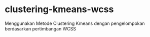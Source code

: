 # clustering-kmeans-wcss
Menggunakan Metode Clustering Kmeans dengan pengelompokan berdasarkan pertimbangan WCSS
